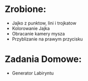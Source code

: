 # Zrobione:
* Jajko z punktow, lini i trojkatow
* Kolorowanie Jajka
* Obracanie kamery mysza
* Przyblizanie na prawym przycisku

# Zadania Domowe:
* Generator Labiryntu